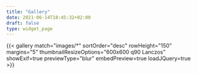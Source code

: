 ```yaml
---
title: "Gallery"
date: 2021-06-14T18:45:32+02:00
draft: false
type: widget_page
---
```



{{< gallery match="images/*" sortOrder="desc" rowHeight="150" margins="5" thumbnailResizeOptions="600x600 q90 Lanczos" showExif=true previewType="blur" embedPreview=true loadJQuery=true >}}
